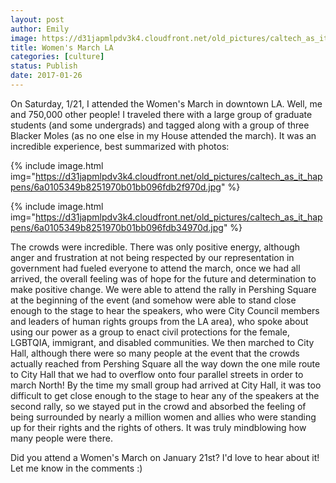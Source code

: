 ```yaml
---
layout: post
author: Emily
image: https://d31japmlpdv3k4.cloudfront.net/old_pictures/caltech_as_it_happens/6a0105349b8251970b01b7c8ccac2a970b.jpg
title: Women's March LA
categories: [culture]
status: Publish
date: 2017-01-26
---
```


On Saturday, 1/21, I attended the Women's March in downtown LA. Well, me and 750,000 other people! I traveled there with a large group of graduate students (and some undergrads) and tagged along with a group of three Blacker Moles (as no one else in my House attended the march). It was an incredible experience, best summarized with photos:


{% include image.html img="https://d31japmlpdv3k4.cloudfront.net/old_pictures/caltech_as_it_happens/6a0105349b8251970b01bb096fdb2f970d.jpg" %}


{% include image.html img="https://d31japmlpdv3k4.cloudfront.net/old_pictures/caltech_as_it_happens/6a0105349b8251970b01bb096fdb34970d.jpg" %}

The crowds were incredible. There was only positive energy, although anger and frustration at not being respected by our representation in government had fueled everyone to attend the march, once we had all arrived, the overall feeling was of hope for the future and determination to make positive change. We were able to attend the rally in Pershing Square at the beginning of the event (and somehow were able to stand close enough to the stage to hear the speakers, who were City Council members and leaders of human rights groups from the LA area), who spoke about using our power as a group to enact civil protections for the female, LGBTQIA, immigrant, and disabled communities. We then marched to City Hall, although there were so many people at the event that the crowds actually reached from Pershing Square all the way down the one mile route to City Hall that we had to overflow onto four parallel streets in order to march North! By the time my small group had arrived at City Hall, it was too difficult to get close enough to the stage to hear any of the speakers at the second rally, so we stayed put in the crowd and absorbed the feeling of being surrounded by nearly a million women and allies who were standing up for their rights and the rights of others. It was truly mindblowing how many people were there.

Did you attend a Women's March on January 21st? I'd love to hear about it! Let me know in the comments :)
